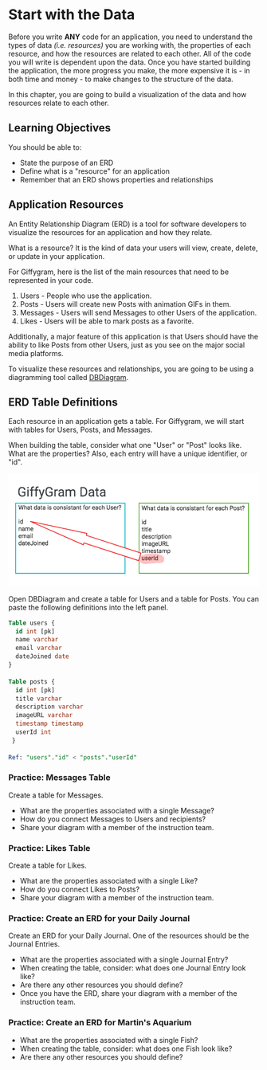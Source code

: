 # Start with the Data

Before you write **ANY** code for an application, you need to understand the types of data _(i.e. resources)_ you are working with, the properties of each resource, and how the resources are related to each other. All of the code you will write is dependent upon the data. Once you have started building the application, the more progress you make, the more expensive it is - in both time and money - to make changes to the structure of the data.

In this chapter, you are going to build a visualization of the data and how resources relate to each other.

## Learning Objectives
You should be able to:
* State the purpose of an ERD
* Define what is a "resource" for an application
* Remember that an ERD shows properties and relationships

## Application Resources

An Entity Relationship Diagram (ERD) is a tool for software developers to visualize the resources for an application and how they relate.

What is a resource? It is the kind of data your users will view, create, delete, or update in your application.

For Giffygram, here is the list of the main resources that need to be represented in your code.

1. Users - People who use the application.
1. Posts - Users will create new Posts with animation GIFs in them.
1. Messages - Users will send Messages to other Users of the application.
1. Likes - Users will be able to mark posts as a favorite.

Additionally, a major feature of this application is that Users should have the ability to like Posts from other Users, just as you see on the major social media platforms.

To visualize these resources and relationships, you are going to be using a diagramming tool called [DBDiagram](https://dbdiagram.io/).

## ERD Table Definitions

Each resource in an application gets a table. For Giffygram, we will start with tables for Users, Posts, and Messages.
   
When building the table, consider what one "User" or "Post" looks like. What are the properties? Also, each entry will have a unique identifier, or "id".

![User and Post visual](./images/47-Resource.png)

Open DBDiagram and create a table for Users and a table for Posts. You can paste the following definitions into the left panel.

```ddl
Table users {
  id int [pk]
  name varchar
  email varchar
  dateJoined date
}

Table posts {
  id int [pk]
  title varchar
  description varchar
  imageURL varchar
  timestamp timestamp
  userId int
 }

Ref: "users"."id" < "posts"."userId"

```

 ### Practice: Messages Table
 Create a table for Messages.
 * What are the properties associated with a single Message?
 * How do you connect Messages to Users and recipients?
 * Share your diagram with a member of the instruction team.

 ### Practice: Likes Table
 Create a table for Likes.
 * What are the properties associated with a single Like?
 * How do you connect Likes to Posts?
 * Share your diagram with a member of the instruction team.

  ### <h3 id="DJ-ERD"> Practice: Create an ERD for your Daily Journal</h3>
 Create an ERD for your Daily Journal. One of the resources should be the Journal Entries.
 * What are the properties associated with a single Journal Entry?
 * When creating the table, consider: what does one Journal Entry look like?
 * Are there any other resources you should define?
 * Once you have the ERD, share your diagram with a member of the instruction team.

 ### <h3 id="MA-ERD"> Practice: Create an ERD for Martin's Aquarium</h3>
 * What are the properties associated with a single Fish?
 * When creating the table, consider: what does one Fish look like?
 * Are there any other resources you should define?

